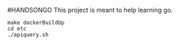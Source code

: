 #HANDSONGO
This project is meant to help learning go.
```shell
make dockerBuildUp
cd etc
./apiquery.sh
```
